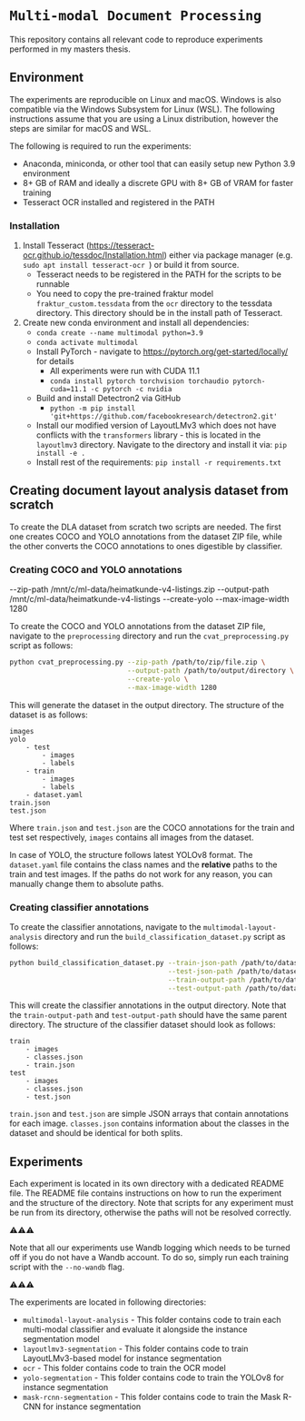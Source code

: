 # `Multi-modal Document Processing`
This repository contains all relevant code to reproduce 
experiments performed in my masters thesis.

## Environment

The experiments are reproducible on Linux and macOS. Windows is also compatible via
the Windows Subsystem for Linux (WSL). The following instructions assume that you are
using a Linux distribution, however the steps are similar for macOS and WSL.

The following is required to run the experiments:

- Anaconda, miniconda, or other tool that can easily setup new Python 3.9 environment
- 8+ GB of RAM and ideally a discrete GPU with 8+ GB of VRAM for faster training
- Tesseract OCR installed and registered in the PATH

### Installation

1. Install Tesseract (https://tesseract-ocr.github.io/tessdoc/Installation.html) either via package manager (e.g. `sudo apt install tesseract-ocr
`) or build it from source.
    - Tesseract needs to be registered in the PATH for the scripts to be runnable
    - You need to copy the pre-trained fraktur model `fraktur_custom.tessdata` from the `ocr` directory to the tessdata directory. This directory should be in the install path
    of Tesseract.
2. Create new conda environment and install all dependencies:
   - `conda create --name multimodal python=3.9`
   - `conda activate multimodal`
   - Install PyTorch - navigate to https://pytorch.org/get-started/locally/ for details
     - All experiments were run with CUDA 11.1
     - `conda install pytorch torchvision torchaudio pytorch-cuda=11.1 -c pytorch -c nvidia`
   - Build and install Detectron2 via GitHub
     - `python -m pip install 'git+https://github.com/facebookresearch/detectron2.git'`
   - Install our modified version of LayoutLMv3 which does not have conflicts with the `transformers` library - this is located in
     the `layoutlmv3` directory. Navigate to the directory and install it via: `pip install -e .`
   - Install rest of the requirements: `pip install -r requirements.txt`

## Creating document layout analysis dataset from scratch

To create the DLA dataset from scratch two scripts are needed. The first one creates COCO and YOLO annotations from
the dataset ZIP file, while the other converts the COCO annotations to ones digestible by classifier.

### Creating COCO and YOLO annotations

--zip-path
/mnt/c/ml-data/heimatkunde-v4-listings.zip
--output-path
/mnt/c/ml-data/heimatkunde-v4-listings
--create-yolo
--max-image-width
1280

To create the COCO and YOLO annotations from the dataset ZIP file, 
navigate to the `preprocessing` directory and run the `cvat_preprocessing.py` script
as follows:

```zsh
python cvat_preprocessing.py --zip-path /path/to/zip/file.zip \
                             --output-path /path/to/output/directory \
                             --create-yolo \
                             --max-image-width 1280 
```

This will generate the dataset in the output directory. The structure of the dataset is as follows:

```
images
yolo
    - test
        - images
        - labels
    - train
        - images
        - labels
    - dataset.yaml
train.json
test.json
```

Where `train.json` and `test.json` are the COCO annotations for the train and test set respectively, `images` contains
all images from the dataset.

In case of YOLO, the structure follows latest YOLOv8 format. The `dataset.yaml` file contains the class names and
the **relative** paths to the train and test images. If the paths do not work for any reason, 
you can manually change them to absolute paths.

### Creating classifier annotations

To create the classifier annotations, navigate to the `multimodal-layout-analysis` directory and run the
`build_classification_dataset.py` script as follows:

```zsh
python build_classification_dataset.py --train-json-path /path/to/dataset/train.json \
                                       --test-json-path /path/to/dataset/test.json \
                                       --train-output-path /path/to/dataset/classifier/train/train.json \
                                       --test-output-path /path/to/dataset/classifier/test/test.json
```

This will create the classifier annotations in the output directory. Note that the `train-output-path` and 
`test-output-path` should have the same parent directory. The structure of the classifier dataset should look
as follows:

```
train
    - images
    - classes.json
    - train.json
test
    - images
    - classes.json
    - test.json
```

`train.json` and `test.json` are simple JSON arrays that contain annotations for each image. `classes.json` contains
information about the classes in the dataset and should be identical for both splits.

## Experiments

Each experiment is located in its own directory with a dedicated README file.
The README file contains instructions on how to run the experiment and the structure
of the directory. Note that scripts for any experiment must be run from its directory, otherwise
the paths will not be resolved correctly.

⚠️⚠️⚠️

Note that all our experiments use Wandb logging which needs to be turned off if you do not have a Wandb account. To do
so, simply run each training script with the `--no-wandb` flag.

⚠️⚠️⚠️

The experiments are located in following directories:

- `multimodal-layout-analysis` - This folder contains code to train each multi-modal classifier and
 evaluate it alongside the instance segmentation model
- `layoutlmv3-segmentation` - This folder contains code to train LayoutLMv3-based model for instance segmentation
- `ocr` - This folder contains code to train the OCR model
- `yolo-segmentation` - This folder contains code to train the YOLOv8 for instance segmentation
- `mask-rcnn-segmentation` - This folder contains code to train the Mask R-CNN for instance segmentation
